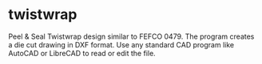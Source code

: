 # twistwrap
Peel & Seal Twistwrap design similar to FEFCO 0479. The program creates a die cut drawing in DXF format.
Use any standard CAD program like AutoCAD or LibreCAD to read or edit the file.
